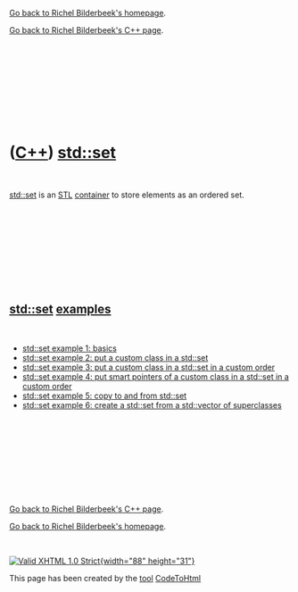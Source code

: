 [Go back to Richel Bilderbeek's homepage](index.htm).

[Go back to Richel Bilderbeek's C++ page](Cpp.htm).

 

 

 

 

 

([C++](Cpp.htm)) [std::set](CppSet.htm)
=======================================

 

[std::set](CppSet.htm) is an [STL](CppStl.htm)
[container](CppContainer.htm) to store elements as an ordered set.

 

 

 

 

 

[std::set](CppSet.htm) [examples](CppExample.htm)
-------------------------------------------------

 

-   [std::set example 1: basics](\%22CppStdSetExample1.htm\%22)
-   [std::set example 2: put a custom class in a
    std::set](\%22CppStdSetExample2.htm\%22)
-   [std::set example 3: put a custom class in a std::set in a custom
    order](\%22CppStdSetExample3.htm\%22)
-   [std::set example 4: put smart pointers of a custom class in a
    std::set in a custom order](\%22CppStdSetExample4.htm\%22)
-   [std::set example 5: copy to and from
    std::set](\%22CppStdSetExample5.htm\%22)
-   [std::set example 6: create a std::set from a std::vector of
    superclasses](\%22CppStdSetExample6.htm\%22)

 

 

 

 

 

[Go back to Richel Bilderbeek's C++ page](Cpp.htm).

[Go back to Richel Bilderbeek's homepage](index.htm).

 

[![Valid XHTML 1.0 Strict](valid-xhtml10.png){width="88"
height="31"}](http://validator.w3.org/check?uri=referer)

This page has been created by the [tool](Tools.htm)
[CodeToHtml](ToolCodeToHtml.htm)
